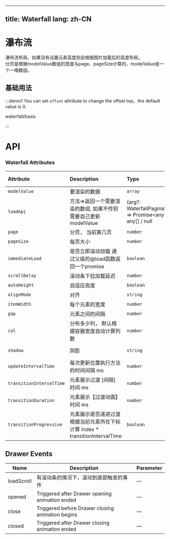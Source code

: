 <script setup>
const demos = import.meta.globEager('../../examples/waterfall/*.vue')
</script>
---
title: Waterfall
lang: zh-CN
---

# 瀑布流
瀑布流布局，如果没有设置元素高度则会根据图片加载后的高度布局，<br>
分页是根据modelValue数组的宽度与page、pageSize计算的，modelValue是一个一维数组。 

## 基础用法

:::demo1 You can set `offset` attribute to change the offset top，the default value is 0.

waterfall/basic

:::

# API

### Waterfall Attributes

| Attribute                | Description                                            | Type                                                         | Accepted Values                        | Default |
|:-------------------------|:-------------------------------------------------------|:-------------------------------------------------------------|:---------------------------------------|:--------|
| `modelValue`             | 要渲染的数据                                                 | `array`                                                      | No                                     | `[]`    |
| `loadApi`                | 方法=>返回一个需要渲染的数组, 如果不传则需要自己更新modelValue                           | (arg?: WaterfallPagination) => Promise<any[]> / any[] / null | No                                     | `null`  |
| `page`                   | 分页， 当前第几页                                              | `number`                                                     | -                                      | 1       |
| `pageSize`               | 每页大小                                                   | `number`                                                     | -                                      | 10      |
| `immediateLoad`          | 是否立即滚动加载 通过父级的@load函数返回一个promise                       | `boolean`                                                    | -                                      | false   |
| `scrollDelay`            | 滚动条下拉加载延迟                                              | `number`                                                     | -                                      | 500     |
| `autoHeight`             | 自适应高度                                                  | `boolean`                                                    | No                                     | `false` |
| `alignMode`              | 对齐                                                     | `string`                                                     | left/right/center                      | center  |
| `itemWidth`              | 每个元素的宽度                                                | `number`                                                     | -                                      | -       |
| `gap`                    | 元素之间的间隔                                                | `number`                                                     | -                                      | 5       |
| `col`                    | 分布多少列，    默认根据容器宽度自动计算列数                               | `number`                                                     | -                                      | -       |
| `shadow`                 | 阴影                                                     | `string`                                                     | always                 / hover / never | center  |
| `updateIntervalTime`     | 每次更新位置执行方法的时间间隔 ms                                     | `number`                                                     | No                                     | 50      |
| `transitionIntervalTime` | 元素展示过渡 [间隔] 时间 ms                                      | `number`                                                     | No                                     | 50      |
| `transitionDuration`     | 元素展示【过渡动画】时间 ms                                        | `number`                                                     | No                                     | 500     |
| `transitionProgressive`  | 元素展示是否递进过渡 根据当前元素所在下标计算 index * transitionIntervalTime | `boolean`                                                    | No                                     | false   |

## Drawer Events

| Name   | Description                                      | Parameter |
| ------ |--------------------------------------------------| --------- |
| loadScroll   | 有滚动条的情况下，滚动到底部触发的事件                              | —         |
| opened | Triggered after Drawer opening animation ended   | —         |
| close  | Triggered before Drawer closing animation begins | —         |
| closed | Triggered after Drawer closing animation ended   | —         |
